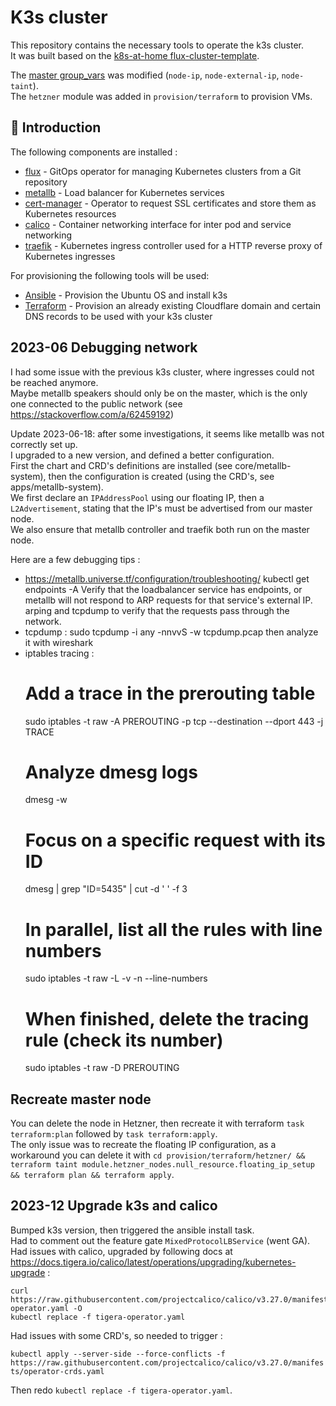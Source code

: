 # K3s cluster

This repository contains the necessary tools to operate the k3s cluster.  
It was built based on the [k8s-at-home flux-cluster-template](https://github.com/k8s-at-home/flux-cluster-template).

The [master group_vars](./provision/ansible/inventory/group_vars/master/k3s.yml) was modified (`node-ip`, `node-external-ip`, `node-taint`).  
The `hetzner` module was added in `provision/terraform` to provision VMs.

## 👋 Introduction

The following components are installed :

- [flux](https://toolkit.fluxcd.io/) - GitOps operator for managing Kubernetes clusters from a Git repository
- [metallb](https://metallb.universe.tf/) - Load balancer for Kubernetes services
- [cert-manager](https://cert-manager.io/) - Operator to request SSL certificates and store them as Kubernetes resources
- [calico](https://www.tigera.io/project-calico/) - Container networking interface for inter pod and service networking
- [traefik](https://traefik.io) - Kubernetes ingress controller used for a HTTP reverse proxy of Kubernetes ingresses

For provisioning the following tools will be used:

- [Ansible](https://www.ansible.com) - Provision the Ubuntu OS and install k3s
- [Terraform](https://www.terraform.io) - Provision an already existing Cloudflare domain and certain DNS records to be used with your k3s cluster

## 2023-06 Debugging network

I had some issue with the previous k3s cluster, where ingresses could not be reached anymore.  
Maybe metallb speakers should only be on the master, which is the only one connected to the public network (see https://stackoverflow.com/a/62459192)

Update 2023-06-18: after some investigations, it seems like metallb was not correctly set up.  
I upgraded to a new version, and defined a better configuration.  
First the chart and CRD's definitions are installed (see core/metallb-system), then the configuration is created (using the CRD's, see apps/metallb-system).  
We first declare an `IPAddressPool` using our floating IP, then a `L2Advertisement`, stating that the IP's must be advertised from our master node.  
We also ensure that metallb controller and traefik both run on the master node.

Here are a few debugging tips :

- https://metallb.universe.tf/configuration/troubleshooting/
  kubectl get endpoints -A
  Verify that the loadbalancer service has endpoints, or metallb will not respond to ARP requests for that service's external IP.
  arping and tcpdump to verify that the requests pass through the network.
- tcpdump :
  sudo tcpdump -i any -nnvvS -w tcpdump.pcap
  then analyze it with wireshark
- iptables tracing :
  # Add a trace in the prerouting table
  sudo iptables -t raw -A PREROUTING -p tcp --destination <public-ip> --dport 443 -j TRACE
  # Analyze dmesg logs
  dmesg -w
  # Focus on a specific request with its ID
  dmesg | grep "ID=5435" | cut -d ' ' -f 3
  # In parallel, list all the rules with line numbers
  sudo iptables -t raw -L -v -n --line-numbers
  # When finished, delete the tracing rule (check its number)
  sudo iptables -t raw -D PREROUTING <rule-number>

## Recreate master node

You can delete the node in Hetzner, then recreate it with terraform `task terraform:plan` followed by `task terraform:apply`.  
The only issue was to recreate the floating IP configuration, as a workaround you can delete it with `cd provision/terraform/hetzner/ && terraform taint module.hetzner_nodes.null_resource.floating_ip_setup && terraform plan && terraform apply`.

## 2023-12 Upgrade k3s and calico

Bumped k3s version, then triggered the ansible install task.  
Had to comment out the feature gate `MixedProtocolLBService` (went GA).  
Had issues with calico, upgraded by following docs at https://docs.tigera.io/calico/latest/operations/upgrading/kubernetes-upgrade :

```
curl https://raw.githubusercontent.com/projectcalico/calico/v3.27.0/manifests/tigera-operator.yaml -O
kubectl replace -f tigera-operator.yaml
```

Had issues with some CRD's, so needed to trigger :

`kubectl apply --server-side --force-conflicts -f https://raw.githubusercontent.com/projectcalico/calico/v3.27.0/manifests/operator-crds.yaml`

Then redo `kubectl replace -f tigera-operator.yaml`.
